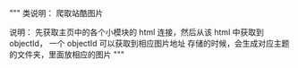
"""
类说明： 爬取站酷图片

说明： 先获取主页中的各个小模块的 html 连接，然后从该 html 中获取到 objectId，
一个 objectId 可以获取到相应图片地址
存储的时候，会生成对应主题的文件夹，里面放相应的图片
"""